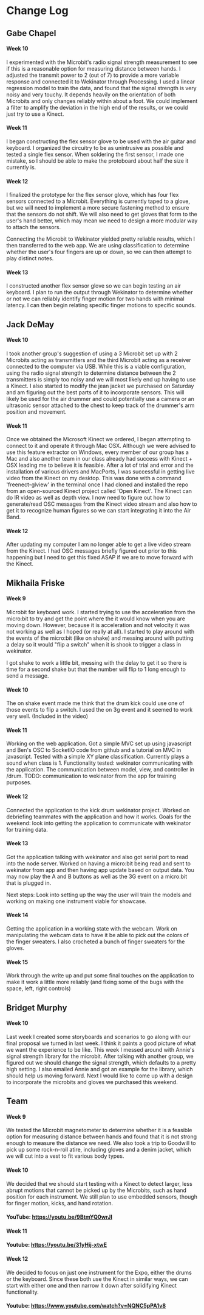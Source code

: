# Change Log

## Gabe Chapel
#### Week 10
I experimented with the Microbit's radio signal strength measurement to see if this is a reasonable option for measuring distance between hands. I adjusted the transmit power to 2 (out of 7) to provide a more variable response and connected it to Wekinator through Processing. I used a linear regression model to train the data, and found that the signal strength is very noisy and very touchy. It depends heavily on the orientation of both Microbits and only changes reliably within about a foot. We could implement a filter to amplify the deviation in the high end of the results, or we could just try to use a Kinect.

#### Week 11
I began constructing the flex sensor glove to be used with the air guitar and keyboard. I organized the circuitry to be as unintrusive as possible and tested a single flex sensor. When soldering the first sensor, I made one mistake, so I should be able to make the protoboard about half the size it currently is.

#### Week 12
I finalized the prototype for the flex sensor glove, which has four flex sensors connected to a Microbit. Everything is currently taped to a glove, but we will need to implement a more secure fastening method to ensure that the sensors do not shift. We will also need to get gloves that form to the user's hand better, which may mean we need to design a more modular way to attach the sensors.

Connecting the Microbit to Wekinator yielded pretty reliable results, which I then transferred to the web app. We are using classification to determine whether the user's four fingers are up or down, so we can then attempt to play distinct notes.

#### Week 13
I constructed another flex sensor glove so we can begin testing an air keyboard. I plan to run the output through Wekinator to determine whether or not we can reliably identify finger motion for two hands with minimal latency. I can then begin relating specific finger motions to specific sounds.

## Jack DeMay
#### Week 10
I took another group's suggestion of using a 3 Microbit set up with 2 Microbits acting as transmitters and the third Microbit acting as a receiver connected to the computer via USB. While this is a viable configuration, using the radio signal strength to determine distance between the 2 transmitters is simply too noisy and we will most likely end up having to use a Kinect. I also started to modify the jean jacket we purchased on Saturday and am figuring out the best parts of it to incorporate sensors. This will likely be used for the air drummer and could potentially use a camera or an ultrasonic sensor attached to the chest to keep track of the drummer's arm position and movement.

#### Week 11
Once we obtained the Microsoft Kinect we ordered, I began attempting to connect to it and operate it through Mac OSX. Although we were advised to use this feature extractor on Windows, every member of our group has a Mac and also another team in our class already had success with Kinect + OSX leading me to believe it is feasible. After a lot of trial and error and the installation of various drivers and MacPorts, I was successful in getting live video from the Kinect on my desktop. This was done with a command 'freenect-glview' in the terminal once I had cloned and installed the repo from an open-sourced Kinect project called 'Open Kinect'. The Kinect can do IR video as well as depth view. I now need to figure out how to generate/read OSC messages from the Kinect video stream and also how to get it to recognize human figures so we can start integrating it into the Air Band. 

#### Week 12

After updating my computer I am no longer able to get a live video stream from the Kinect. I had OSC messages briefly figured out prior to this happening but I need to get this fixed ASAP if we are to move forward with the Kinect.

## Mikhaila Friske
#### Week 9
Microbit for keyboard work. I started trying to use the acceleration from the micro:bit to try and get the point where the it would know when you are moving down. However, because it is acceleration and not velocity it was not working as well as I hoped (or really at all). I started to play around with the events of the micro:bit (like on shake) and messing around with putting a delay so it would "flip a switch" when it is shook to trigger a class in wekinator.

I got shake to work a little bit, messing with the delay to get it so there is time for a second shake but that the number will flip to 1 long enough to send a message.

#### Week 10
The on shake event made me think that the drum kick could use one of those events to flip a switch. I used the on 3g event and it seemed to work very well. (Included in the video)

#### Week 11
Working on the web application. Got a simple MVC set up using javascript and Ben's OSC to SocketIO code from github and a tutorial on MVC in javascript. Tested with a simple XY plane classification. Currently plays a sound when class is 1. Functionality tested: wekinator communicating with the application. The communication between model, view, and controller in /drum. TODO: communication to wekinator from the app for training purposes.

#### Week 12
Connected the application to the kick drum wekinator project. Worked on debriefing teammates with the application and how it works. Goals for the weekend: look into getting the application to communicate with wekinator for training data.

#### Week 13
Got the application talking with wekinator and also got serial port to read into the node server. Worked on having a micro:bit being read and sent to wekinator from app and then having app update based on output data. You may now play the A and B buttons as well as the 3G event on a micro:bit that is plugged in.

Next steps: Look into setting up the way the user will train the models and working on making one instrument viable for showcase. 

#### Week 14
Getting the application in a working state with the webcam. Work on manipulating the webcam data to have it be able to pick out the colors of the finger sweaters. I also crocheted a bunch of finger sweaters for the gloves.

#### Week 15
Work through the write up and put some final touches on the application to make it work a little more reliably (and fixing some of the bugs with the space, left, right controls)

## Bridget Murphy
#### Week 10
Last week I created some storyboards and scenarios to go along with our final proposal we turned in last week. I think it paints a good picture of what we want the experience to be like.  This week I messed around with Annie's signal strength library for the microbit. After talking with another group, we figured out we should change the signal strength, which defaults to a pretty high setting. I also emailed Annie and got an example for the library, which should help us moving forward. Next I would like to come up with a design to incorporate the microbits and gloves we purchased this weekend.

## Team
#### Week 9
We tested the Microbit magnetometer to determine whether it is a feasible option for measuring distance between hands and found that it is not strong enough to measure the distance we need. We also took a trip to Goodwill to pick up some rock-n-roll atire, including gloves and a denim jacket, which we will cut into a vest to fit various body types.

#### Week 10
We decided that we should start testing with a Kinect to detect larger, less abrupt motions that cannot be picked up by the Microbits, such as hand position for each instrument. We still plan to use embedded sensors, though for finger motion, kicks, and hand rotation.
#### YouTube: https://youtu.be/9BtmYQ0wrJI

#### Week 11

#### Youtube: https://youtu.be/31yHij-xtwE

#### Week 12
We decided to focus on just one instrument for the Expo, either the drums or the keyboard. Since these both use the Kinect in similar ways, we can start with either one and then narrow it down after solidifying Kinect functionality.
#### Youtube: https://www.youtube.com/watch?v=NQNC5pPA1v8
